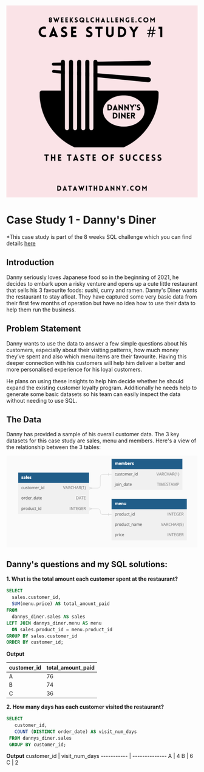 ![Logo](DannysDinerLogo.png)

# Case Study 1 - Danny's Diner
*This case study is part of the 8 weeks SQL challenge which you can find details [here](https://8weeksqlchallenge.com/)

## Introduction
Danny seriously loves Japanese food so in the beginning of 2021, he decides to embark upon a risky venture and opens up a cute little restaurant that sells his 3 favourite foods: sushi, curry and ramen. Danny's Diner wants the restaurant to stay afloat. They have captured some very basic data from their first few months of operation but have no idea how to use their data to help them run the business.

## Problem Statement
Danny wants to use the data to answer a few simple questions about his customers, especially about their visiting patterns, how much money they’ve spent and also which menu items are their favourite. Having this deeper connection with his customers will help him deliver a better and more personalised experience for his loyal customers.

He plans on using these insights to help him decide whether he should expand the existing customer loyalty program.  Additionally he needs help to generate some basic datasets so his team can easily inspect the data without needing to use SQL.

## The Data
Danny has provided a sample of his overall customer data. The 3 key datasets for this case study are sales, menu and members. Here's a view of the relationship between the 3 tables:


![Data ERD](DannysDinerERD.png)

## Danny's questions and my SQL solutions:

**1. What is the total amount each customer spent at the restaurant?**

```sql
SELECT
  sales.customer_id,
  SUM(menu.price) AS total_amount_paid
FROM
  dannys_diner.sales AS sales
LEFT JOIN dannys_diner.menu AS menu
  ON sales.product_id = menu.product_id
GROUP BY sales.customer_id
ORDER BY customer_id;
```
**Output**

customer_id | total_amount_paid
----------- | ------------
A           | 76
B           | 74
C           | 36

**2. How many days has each customer visited the restaurant?** 

```sql
SELECT
   customer_id,
   COUNT (DISTINCT order_date) AS visit_num_days
 FROM dannys_diner.sales
 GROUP BY customer_id;
 ```
 **Output**
 customer_id | visit_num_days
----------- | --------------
A           | 4
B           | 6
C           | 2

